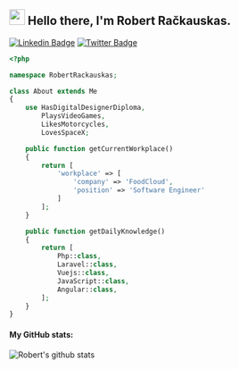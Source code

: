 <h2 align="left"><img src="https://raw.githubusercontent.com/sidbelbase/sidbelbase/master/wave.gif" width="28px"><strong> Hello there, I'm Robert Račkauskas.</strong>
</h2>

[![Linkedin Badge](https://img.shields.io/badge/-Robert_Račkauskas-blue?style=flat&logo=Linkedin&logoColor=white&link=https://www.linkedin.com/in/robertrackauskas/)](https://www.linkedin.com/in/robertrackauskas/)
[![Twitter Badge](https://img.shields.io/badge/-TheDehood-1ca0f1?style=flat&logo=twitter&logoColor=white&link=https://twitter.com/TheDehood)](https://twitter.com/TheDehood)

```php
<?php

namespace RobertRackauskas;

class About extends Me
{
    use HasDigitalDesignerDiploma,
        PlaysVideoGames,
        LikesMotorcycles,
        LovesSpaceX;

    public function getCurrentWorkplace()
    {
        return [
            'workplace' => [
                'company' => 'FoodCloud',
                'position' => 'Software Engineer'
            ]
        ];
    }

    public function getDailyKnowledge()
    {
        return [
            Php::class,
            Laravel::class,
            Vuejs::class,
            JavaScript::class,
            Angular::class,
        ];
    }
}
```

#### My GitHub stats:
![Robert's github stats](https://github-readme-stats.vercel.app/api?username=dehood&count_private=true&show_icons=true&theme=synthwave)

